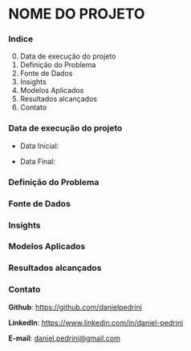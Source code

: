 
# NOME DO PROJETO

### Indice
0. Data de execução do projeto
1. Definição do Problema
2. Fonte de Dados
3. Insights
4. Modelos Aplicados
5. Resultados alcançados
6. Contato

### Data de execução do projeto
- Data Inicial:

- Data Final:

### Definição do Problema

### Fonte de Dados

### Insights

### Modelos Aplicados

### Resultados alcançados

### Contato
**Github**: https://github.com/danielpedrini

**LinkedIn**: https://www.linkedin.com/in/daniel-pedrini

**E-mail**: daniel.pedrini@gmail.com